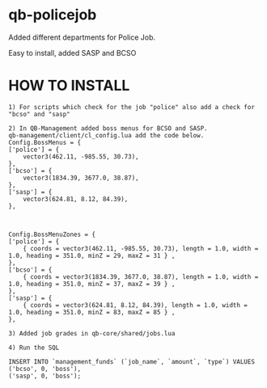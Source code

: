 # qb-policejob

Added different departments for Police Job.

Easy to install, added SASP and BCSO

# HOW TO INSTALL

    1) For scripts which check for the job "police" also add a check for "bcso" and "sasp"

    2) In QB-Management added boss menus for BCSO and SASP.
    qb-management/client/cl_config.lua add the code below.
    Config.BossMenus = {
    ['police'] = {
        vector3(462.11, -985.55, 30.73),
    },
    ['bcso'] = {
        vector3(1834.39, 3677.0, 38.87),
    },
    ['sasp'] = {
        vector3(624.81, 8.12, 84.39),
    },



    Config.BossMenuZones = {
    ['police'] = {
        { coords = vector3(462.11, -985.55, 30.73), length = 1.0, width = 1.0, heading = 351.0, minZ = 29, maxZ = 31 } ,
    },
    ['bcso'] = {
        { coords = vector3(1834.39, 3677.0, 38.87), length = 1.0, width = 1.0, heading = 351.0, minZ = 37, maxZ = 39 } ,
    },
    ['sasp'] = {
        { coords = vector3(624.81, 8.12, 84.39), length = 1.0, width = 1.0, heading = 351.0, minZ = 83, maxZ = 85 } ,
    },
    
    3) Added job grades in qb-core/shared/jobs.lua
    
    4) Run the SQL

    INSERT INTO `management_funds` (`job_name`, `amount`, `type`) VALUES
    ('bcso', 0, 'boss'),
    ('sasp', 0, 'boss');
